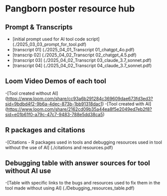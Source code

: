 # Pangborn poster resource hub

## Prompt & Transcripts
- [initial prompt used for AI tool code script] (./2025_03_03_prompt_for_tool.pdf)
- [transcript 01] (./2025_04_01_Transcript 01_chatgpt_4o.pdf)
- [transcrip 02] (./2025_04_02_Transcript 02_chatgpt_4.5.pdf)
- [transcript 03] (./2025_04_02_Transcript 03_claude_3.7_sonnet.pdf)
- [transcript 04] (./2025_04_02_Transcript 04_claude_3.7_sonnet.pdf)

## Loom Video Demos of each tool
-[Tool created without AI] (https://www.loom.com/share/cc93a6b291284c369609dae673fd3ed3?sid=9bdbd4f2-9b6a-4dec-873b-1bb91318dac1)
-[Tool created with AI] (https://www.loom.com/share/2162cd09b35a44ea8f5e2049ed7eb2f8?sid=e01b61f0-a79c-47c7-9483-788e5dd38ca5)

## R packages and citations
-[Citations - R packages used in tools and debugging resources used in tool without the use of AI] (./citations and resources.pdf)

## Debugging table with answer sources for tool without AI use
-[Table with specific links to the bugs and resources used to fix them in the tool made without using AI] (./Debugging_resources_table.pdf)
